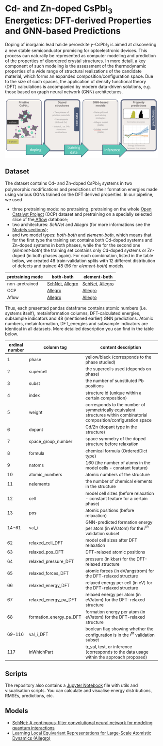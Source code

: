 # Cd- and Zn-doped CsPbI<sub>3</sub> Energetics: DFT-derived Properties and GNN-based Predictions

Doping of inorganic lead halide perovskite $\gamma$-CsPbI<sub>3</sub> is aimed at discovering a new stable semiconductor promising for optoelectronic devices. This process can naturally be represented as computer modeling and prediction of the properties of disordered crystal structures. In more detail, a key component of such modeling is the assessment of the thermodynamic properties of a wide range of structural realizations of the candidate material, which forms an expanded composition/configuration space. Due to the size of such spaces, the application of density functional theory (DFT) calculations is accompanied by modern data-driven solutions, e.g. those based on graph neural network (GNN) architectures.
<!--
More details can be found in the [paper](link).

If you are using this dataset in your research paper, please cite us as
```
bibtex citation
```
-->

![graphical abstract](figures/toc.png)

Dataset
-----
The dataset contains  Cd- and Zn-doped CsPbI<sub>3</sub> systems in two polymorphic modifications and predictions of their formation energies made using various GGNs trained on the DFT derived properties.
In our pipeline, we used 
* three pretraining mode: no pretraining, pretraining on the whole [Open Catalyst Project](https://opencatalystproject.org/index.html) (OCP) dataset and pretraining on a specially selected slice of the[ Aflow](https://www.aflowlib.org) database;
* two architectures: *SchNet* and *Allegro* (for more informations see the [Models sections](https://github.com/AIRI-Institute/doped_CsPbI3_energetics/edit/main/README.md#models));
* and two model types: *both-both* and *element-both*, which means that for the first type the training set contains both Cd-doped systems and Zn-doped systems in both phases, while the for the second one (*element-both*) the training set contains only Cd-doped systems or Zn-doped (in both phases again).
For each combination, listed in the table below, we created 48 train-validation splits with 12 different distribution of defects and trained 48 (96 for *element-both*) models.


<div align="center">
  
|   pretraining mode  | both-both       | element-both    |
|-------|-----------------|-----------------|
| non-pretrained  | [SchNet](https://github.com/AIRI-Institute/doped_CsPbI3_energetics/blob/main/data/nn%20inference/both_both_schnet_non-pr.pkl.gz), [Allegro](https://github.com/AIRI-Institute/doped_CsPbI3_energetics/blob/main/data/nn%20inference/both_both_allegro_non-pr.pkl.gz) | [SchNet](https://github.com/AIRI-Institute/doped_CsPbI3_energetics/blob/main/data/nn%20inference/element_both_schnet_non-pr.pkl.gz), [Allegro](https://github.com/AIRI-Institute/doped_CsPbI3_energetics/blob/main/data/nn%20inference/element_both_allegro_non-pr.pkl.gz) |
| OCP   | [Allegro](https://github.com/AIRI-Institute/doped_CsPbI3_energetics/blob/main/data/nn%20inference/both_both_allegro_ocpr.pkl.gz)           | [Allegro](https://github.com/AIRI-Institute/doped_CsPbI3_energetics/blob/main/data/nn%20inference/element_both_allegro_ocpr.pkl.gz)           |
| Aflow | [Allegro](https://github.com/AIRI-Institute/doped_CsPbI3_energetics/blob/main/data/nn%20inference/both_both_allegro_aflowpr.pkl.gz)           | [Allegro](https://github.com/AIRI-Institute/doped_CsPbI3_energetics/blob/main/data/nn%20inference/element_both_allegro_aflowpr.pkl.gz)           |
</div>

Thus, each presented pandas dataframe contains atomic numbers (i.e. systems itself), metainformation columns, DFT-calculated energies, subsample indicators and 48 (mentioned earlier) GNN predictions. Atomic numbers, metainformation, DFT_energies and subsample indicators are identical in all datasets. More detailed description you can find in the table below.
<div align="center">

| ordinal number | column tag | content description |
| --- | --- | --- |
|1| phase | yellow/black (corresponds to the phase studied) |
|2| supercell | the supercells used (depends on phase) |
|3| subst | the number of substituted Pb positions |
|4| index | structure id (unique within a certain composition) |
|5| weight | corresponds to the number of symmetrically equivalent structures within combinatorial composition/configuration space |
|6| dopant | Cd/Zn (dopant type in the structure) |
|7| space_group_number | space symmetry of the doped structure before relaxation |
|8| formula | chemical formula (OrderedDict type) |
|9| natoms | 160 (the number of atoms in the model cells - constant feature) |
|10| atomic_numbers | atomic numbers of the structure |
|11| nelements | the number of chemical elements in the structure |
|12| cell | model cell sizes (before relaxation - constant feature for a certain phase) |
|13| pos | atomic positions (before relaxation) |
|14-61| val_i | GNN-predicted formation energy per atom (in eV/atom) for the $i^{th}$ validation subset |
|62| relaxed_cell_DFT | model cell sizes after DFT relaxation |
|63| relaxed_pos_DFT | DFT-relaxed atomic positions |
|64| relaxed_pressure_DFT | pressure (in kbar) for the DFT-relaxed structure |
|65| relaxed_forces_DFT | atomic forces (in eV/angstrom) for the DFT-relaxed structure |
|66| relaxed_energy_DFT | relaxed energy per cell (in eV) for the DFT-relaxed structure |
|67| relaxed_energy_pa_DFT | relaxed energy per atom (in eV/atom) for the DFT-relaxed structure |
|68| formation_energy_pa_DFT | formation energy per atom (in eV/atom) for the DFT-relaxed structure |
|69-116| val_i_DFT | boolean flag showing whether the configuration is in the $i^{th}$ validation subset |
|117| inWhichPart | tr_val, test, or inference (corresponds to the data usage within the approach proposed)|
</div>

<!--
| **Sample** | **Size** |
|:----------:|:--------:|
|  train_val |    142   |
|    test    |    60    |
|  inference |   73760  |
-->

Scripts
-----
The repository also contains a [Jupyter Notebook](https://github.com/AIRI-Institute/doped_CsPbI3_energetics/blob/main/data%20processing.ipynb) file with utils and visualisation scripts. You can calculate and visualise energy distributions, RMSEs, predictions, etc.

Models
-----
* [SchNet: A continuous-filter convolutional neural network for modeling quantum interactions](https://arxiv.org/abs/1706.08566)
* [Learning Local Equivariant Representations for Large-Scale Atomistic Dynamics (Allegro)](https://arxiv.org/abs/2204.05249)
